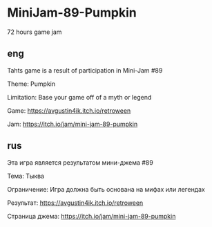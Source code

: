 # MiniJam-89-Pumpkin
 72 hours game jam
 
 ## eng

 Tahts game is a result of participation in Mini-Jam #89

 Theme:  Pumpkin
 
 Limitation:  Base your game off of a myth or legend

 Game: https://avgustin4ik.itch.io/retroween

 Jam: https://itch.io/jam/mini-jam-89-pumpkin

 ## rus
 
 Эта игра является результатом мини-джема #89
 
 Тема: Тыква
 
 Ограничение: Игра должна быть основана на мифах или легендах
 
 Результат: https://avgustin4ik.itch.io/retroween
 
 Страница джема: https://itch.io/jam/mini-jam-89-pumpkin
